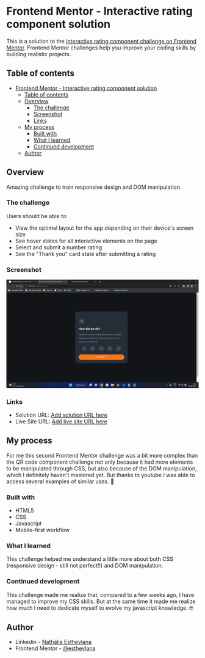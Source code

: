 # Frontend Mentor - Interactive rating component solution

This is a solution to the [Interactive rating component challenge on Frontend Mentor](https://www.frontendmentor.io/challenges/interactive-rating-component-koxpeBUmI). Frontend Mentor challenges help you improve your coding skills by building realistic projects. 

## Table of contents

- [Frontend Mentor - Interactive rating component solution](#frontend-mentor---interactive-rating-component-solution)
  - [Table of contents](#table-of-contents)
  - [Overview](#overview)
    - [The challenge](#the-challenge)
    - [Screenshot](#screenshot)
    - [Links](#links)
  - [My process](#my-process)
    - [Built with](#built-with)
    - [What I learned](#what-i-learned)
    - [Continued development](#continued-development)
  - [Author](#author)


## Overview

Amazing challenge to train responsive design and DOM manipulation.

### The challenge

Users should be able to:

- View the optimal layout for the app depending on their device's screen size
- See hover states for all interactive elements on the page
- Select and submit a number rating
- See the "Thank you" card state after submitting a rating

### Screenshot

![](./interactive-rating-component-main/images/screenshot.png)

### Links

- Solution URL: [Add solution URL here](https://your-solution-url.com)
- Live Site URL: [Add live site URL here](https://your-live-site-url.com)

## My process

For me this second Frontend Mentor challenge was a bit more complex than the QR code component challenge not only because it had more elements to be manipulated through CSS, but also because of the DOM manipulation, which I definitely haven't mastered yet. But thanks to youtube I was able to access several examples of similar uses. 🙌

### Built with

- HTML5
- CSS
- Javascript
- Mobile-first workflow

### What I learned

This challenge helped me understand a little more about both CSS (responsive design - still not perfect!!) and DOM manipulation.

### Continued development

This challenge made me realize that, compared to a few weeks ago, I have managed to improve my CSS skills. But at the same time it made me realize how much I need to dedicate myself to evolve my javascript knowledge. 🤓


## Author

- Linkedin - [Nathália Esthevlana](https://www.linkedin.com/in/nathalia-esthevlana/)
- Frontend Mentor - [@esthevlana](https://www.frontendmentor.io/profile/esthevlana)

